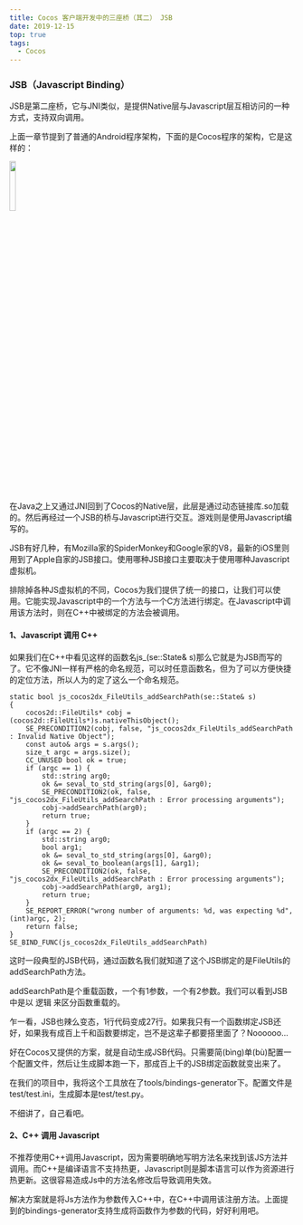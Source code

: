 ```yaml
---
title: Cocos 客户端开发中的三座桥（其二） JSB
date: 2019-12-15
top: true
tags:
  - Cocos
---
```

### JSB（Javascript Binding）
JSB是第二座桥，它与JNI类似，是提供Native层与Javascript层互相访问的一种方式，支持双向调用。

上面一章节提到了普通的Android程序架构，下面的是Cocos程序的架构，它是这样的：

<img src="/images/cocos/bridge/i2.png" width="15%">

在Java之上又通过JNI回到了Cocos的Native层，此层是通过动态链接库.so加载的。然后再经过一个JSB的桥与Javascript进行交互。游戏则是使用Javascript编写的。

JSB有好几种，有Mozilla家的SpiderMonkey和Google家的V8，最新的iOS里则用到了Apple自家的JSB接口。使用哪种JSB接口主要取决于使用哪种Javascript虚拟机。

排除掉各种JS虚拟机的不同，Cocos为我们提供了统一的接口，让我们可以使用。它能实现Javascript中的一个方法与一个C方法进行绑定。在Javascript中调用该方法时，则在C++中被绑定的方法会被调用。

#### 1、Javascript 调用 C++
如果我们在C++中看见这样的函数名js_<Namespace>_<Class>_<Method>(se::State& s)那么它就是为JSB而写的了。它不像JNI一样有严格的命名规范，可以时任意函数名，但为了可以方便快捷的定位方法，所以人为的定了这么一个命名规范。
```
static bool js_cocos2dx_FileUtils_addSearchPath(se::State& s)
{
    cocos2d::FileUtils* cobj = (cocos2d::FileUtils*)s.nativeThisObject();
    SE_PRECONDITION2(cobj, false, "js_cocos2dx_FileUtils_addSearchPath : Invalid Native Object");
    const auto& args = s.args();
    size_t argc = args.size();
    CC_UNUSED bool ok = true;
    if (argc == 1) {
        std::string arg0;
        ok &= seval_to_std_string(args[0], &arg0);
        SE_PRECONDITION2(ok, false, "js_cocos2dx_FileUtils_addSearchPath : Error processing arguments");
        cobj->addSearchPath(arg0);
        return true;
    }
    if (argc == 2) {
        std::string arg0;
        bool arg1;
        ok &= seval_to_std_string(args[0], &arg0);
        ok &= seval_to_boolean(args[1], &arg1);
        SE_PRECONDITION2(ok, false, "js_cocos2dx_FileUtils_addSearchPath : Error processing arguments");
        cobj->addSearchPath(arg0, arg1);
        return true;
    }
    SE_REPORT_ERROR("wrong number of arguments: %d, was expecting %d", (int)argc, 2);
    return false;
}
SE_BIND_FUNC(js_cocos2dx_FileUtils_addSearchPath)
```
这时一段典型的JSB代码，通过函数名我们就知道了这个JSB绑定的是FileUtils的addSearchPath方法。

addSearchPath是个重载函数，一个有1参数，一个有2参数。我们可以看到JSB中是以 逻辑 来区分函数重载的。

乍一看，JSB也辣么变态，1行代码变成27行。如果我只有一个函数绑定JSB还好，如果我有成百上千和函数要绑定，岂不是这辈子都要搭里面了？Noooooo...

好在Cocos又提供的方案，就是自动生成JSB代码。只需要简(bìng)单(bù)配置一个配置文件，然后让生成脚本跑一下，那成百上千的JSB绑定函数就变出来了。

在我们的项目中，我将这个工具放在了tools/bindings-generator下。配置文件是test/test.ini，生成脚本是test/test.py。

不细讲了，自己看吧。

#### 2、C++ 调用 Javascript
不推荐使用C++调用Javascript，因为需要明确地写明方法名来找到该JS方法并调用。而C++是编译语言不支持热更，Javascript则是脚本语言可以作为资源进行热更新。这很容易造成Js中的方法名修改后导致调用失效。

解决方案就是将Js方法作为参数传入C++中，在C++中调用该注册方法。上面提到的bindings-generator支持生成将函数作为参数的代码，好好利用吧。
